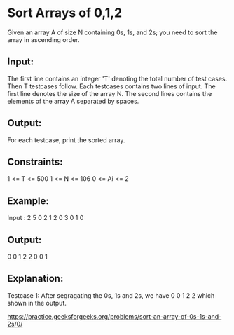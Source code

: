 # Sort Arrays of 0,1,2

Given an array A of size N containing 0s, 1s, and 2s; you need to sort the array in ascending order.

## Input:
The first line contains an integer 'T' denoting the total number of test cases. Then T testcases follow. Each testcases contains two lines of input. The first line denotes the size of the array N. The second lines contains the elements of the array A separated by spaces.

## Output: 
For each testcase, print the sorted array.

## Constraints:
1 <= T <= 500
1 <= N <= 106
0 <= Ai <= 2

## Example:
Input :
2
5
0 2 1 2 0
3
0 1 0

## Output:
0 0 1 2 2
0 0 1

## Explanation:
Testcase 1: After segragating the 0s, 1s and 2s, we have 0 0 1 2 2 which shown in the output.

<https://practice.geeksforgeeks.org/problems/sort-an-array-of-0s-1s-and-2s/0/>
